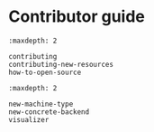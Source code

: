 # Contributor guide

```{toctree}
:maxdepth: 2

contributing
contributing-new-resources
how-to-open-source
```

```{toctree}
:maxdepth: 2

new-machine-type
new-concrete-backend
visualizer
```
